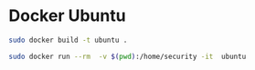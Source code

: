 # Docker Ubuntu


```bash
sudo docker build -t ubuntu .

sudo docker run --rm  -v $(pwd):/home/security -it  ubuntu
```
